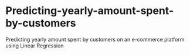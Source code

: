 # Predicting-yearly-amount-spent-by-customers
Predicting yearly amount spent by customers on an e-commerce platform using Linear Regression
